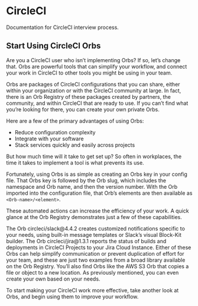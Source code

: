 # CircleCI
Documentation for CircleCI interview process.

## Start Using CircleCI Orbs

<p>Are you a CircleCI user who isn’t implementing Orbs? If so, let’s change that. Orbs are powerful tools that can simplify your workflow, and connect your work in CircleCI to other tools you might be using in your team.</p>
<p>Orbs are packages of CircleCI configurations that you can share, either within your organization or with the CircleCI community at large. In fact, there is an Orb Registry of these packages created by partners, the community, and within CircleCI  that are ready to use. If you can’t find what you’re looking for there, you can create your own private Orbs. </p> 
<p>Here are a few of the primary advantages of using Orbs: </p>
<ul>
<li>Reduce configuration complexity</li>
<li>Integrate with your software</li>
<li>Stack services quickly and easily across projects</li>
</ul>
<p>But how much time will it take to get set up? So often in workplaces, the time it takes to implement a tool is what prevents its use. </p> 
<p>Fortunately, using Orbs is as simple as creating an Orbs key in your config file. That Orbs key is followed by the Orb slug, which includes the namespace and Orb name, and then the version number. With the Orb imported into the configuration file, that Orb’s elements are then available as <code>&lt;Orb-name>/&lt;element></code>.</p>
<p>These automated actions can increase the efficiency of your work. A quick glance at the Orb Registry demonstrates just a few of these capabilities. </p>
<p>The Orb circleci/slack@4.4.2 creates customized notifications specific to your needs, using built-in message templates or Slack’s visual Block-Kit builder. The Orb circleci/jira@1.3.1 reports the status of builds and deployments in CircleCI Projects to your Jira Cloud Instance. Either of these Orbs can help simplify communication or prevent duplication of effort for your team, and these are just two examples from a broad library available on the Orb Registry. You’ll also find Orbs like the AWS S3 Orb that copies a file or object to a new location. As previously mentioned, you can even create your own based on your needs. </p> 
<p>To start making your CircleCI work more effective, take another look at Orbs, and begin using them to improve your workflow. </p>
